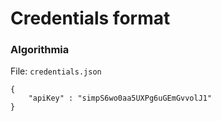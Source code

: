 # Credentials format
  ### Algorithmia
File: `credentials.json`

```
{
    "apiKey" : "simpS6wo0aa5UXPg6uGEmGvvolJ1"
}
```
